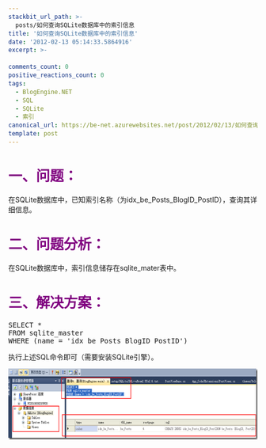 ```yaml
---
stackbit_url_path: >-
  posts/如何查询SQLite数据库中的索引信息
title: '如何查询SQLite数据库中的索引信息'
date: '2012-02-13 05:14:33.5864916'
excerpt: >-
  
comments_count: 0
positive_reactions_count: 0
tags: 
  - BlogEngine.NET
  - SQL
  - SQLite
  - 索引
canonical_url: https://be-net.azurewebsites.net/post/2012/02/13/如何查询SQLite数据库中的索引信息
template: post
---
```

<h1><font color="#800080">一、问题：</font></h1>  <p>在SQLite数据库中，已知索引名称（为idx_be_Posts_BlogID_PostID），查询其详细信息。</p>  <h1><font color="#800080">二、问题分析：</font></h1>  <p>在SQLite数据库中，索引信息储存在sqlite_mater表中。</p>  <h1><font color="#800080">三、解决方案：</font></h1>  <pre class="brush: sql">SELECT *
FROM sqlite_master
WHERE (name = 'idx_be_Posts_BlogID_PostID')</pre>

<p>执行上述SQL命令即可（需要安装SQLite引擎）。</p>

<p><a href="https://raw.githubusercontent.com/Jeff-Tian/blogengine.net/master/Source/BlogEngine/BlogEngine.NET/App_Data/files/image_462.png"><img style="border-right-width: 0px; display: inline; border-top-width: 0px; border-bottom-width: 0px; border-left-width: 0px" title="如何查询SQLite数据库中的索引信息" border="0" alt="如何查询SQLite数据库中的索引信息" src="https://raw.githubusercontent.com/Jeff-Tian/blogengine.net/master/Source/BlogEngine/BlogEngine.NET/App_Data/files/image_thumb_192.png" width="661" height="144" /></a></p>